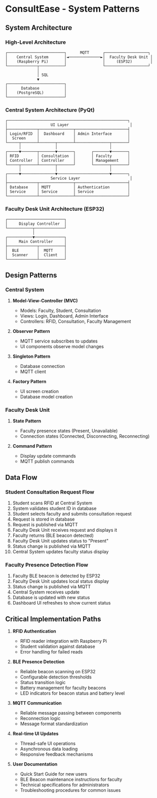 # ConsultEase - System Patterns

## System Architecture

### High-Level Architecture
```
┌─────────────────────────┐      MQTT      ┌───────────────────┐
│    Central System       │◄──────────────►│  Faculty Desk Unit │
│    (Raspberry Pi)       │                │     (ESP32)        │
└─────────────┬───────────┘                └───────────────────┘
              │
              │ SQL
              ▼
┌─────────────────────────┐
│      Database           │
│    (PostgreSQL)         │
└─────────────────────────┘
```

### Central System Architecture (PyQt)

```
┌─────────────────────────────────────────────────────┐
│                   UI Layer                           │
├─────────────┬───────────────┬───────────────────────┤
│ Login/RFID  │  Dashboard    │ Admin Interface       │
│  Screen     │               │                       │
└─────┬───────┴───────┬───────┴───────────────┬───────┘
      │               │                       │
┌─────▼───────┬───────▼───────┐       ┌───────▼───────┐
│ RFID        │ Consultation  │       │ Faculty       │
│ Controller  │ Controller    │       │ Management    │
└─────┬───────┴───────┬───────┘       └───────┬───────┘
      │               │                       │
┌─────▼───────────────▼───────────────────────▼───────┐
│                   Service Layer                      │
├─────────────┬───────────────┬───────────────────────┤
│ Database    │ MQTT          │ Authentication        │
│ Service     │ Service       │ Service               │
└─────────────┴───────────────┴───────────────────────┘
```

### Faculty Desk Unit Architecture (ESP32)

```
┌─────────────────────────┐
│     Display Controller  │
└───────────┬─────────────┘
            │
┌───────────▼─────────────┐
│     Main Controller     │
├─────────────┬───────────┤
│  BLE        │  MQTT     │
│  Scanner    │  Client   │
└─────────────┴───────────┘
```

## Design Patterns

### Central System
1. **Model-View-Controller (MVC)**
   - Models: Faculty, Student, Consultation
   - Views: Login, Dashboard, Admin Interface
   - Controllers: RFID, Consultation, Faculty Management

2. **Observer Pattern**
   - MQTT service subscribes to updates
   - UI components observe model changes

3. **Singleton Pattern**
   - Database connection
   - MQTT client

4. **Factory Pattern**
   - UI screen creation
   - Database model creation

### Faculty Desk Unit
1. **State Pattern**
   - Faculty presence states (Present, Unavailable)
   - Connection states (Connected, Disconnecting, Reconnecting)

2. **Command Pattern**
   - Display update commands
   - MQTT publish commands

## Data Flow

### Student Consultation Request Flow
1. Student scans RFID at Central System
2. System validates student ID in database
3. Student selects faculty and submits consultation request
4. Request is stored in database
5. Request is published via MQTT
6. Faculty Desk Unit receives request and displays it
7. Faculty returns (BLE beacon detected)
8. Faculty Desk Unit updates status to "Present"
9. Status change is published via MQTT
10. Central System updates faculty status display

### Faculty Presence Detection Flow
1. Faculty BLE beacon is detected by ESP32
2. Faculty Desk Unit updates local status display
3. Status change is published via MQTT
4. Central System receives update
5. Database is updated with new status
6. Dashboard UI refreshes to show current status

## Critical Implementation Paths

1. **RFID Authentication**
   - RFID reader integration with Raspberry Pi
   - Student validation against database
   - Error handling for failed reads

2. **BLE Presence Detection**
   - Reliable beacon scanning on ESP32
   - Configurable detection thresholds
   - Status transition logic
   - Battery management for faculty beacons
   - LED indicators for beacon status and battery level

3. **MQTT Communication**
   - Reliable message passing between components
   - Reconnection logic
   - Message format standardization

4. **Real-time UI Updates**
   - Thread-safe UI operations
   - Asynchronous data loading
   - Responsive feedback mechanisms

5. **User Documentation**
   - Quick Start Guide for new users
   - BLE Beacon maintenance instructions for faculty
   - Technical specifications for administrators
   - Troubleshooting procedures for common issues 